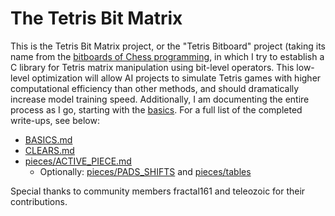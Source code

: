# The Tetris Bit Matrix

This is the Tetris Bit Matrix project, or the "Tetris Bitboard" project (taking its name from the [bitboards of Chess programming](https://www.chessprogramming.org/Bitboards), in which I try to establish a C library for Tetris matrix manipulation using bit-level operators. This low-level optimization will allow AI projects to simulate Tetris games with higher computational efficiency than other methods, and should dramatically increase model training speed. Additionally, I am documenting the entire process as I go, starting with the [basics](https://github.com/professor-l/tetris-bitboard/blob/main/docs/BASICS.md). For a full list of the completed write-ups, see below:

- [BASICS.md](https://github.com/professor-l/tetris-bitboard/blob/main/docs/BASICS.md)
- [CLEARS.md](https://github.com/professor-l/tetris-bitboard/blob/main/docs/CLEARS.md)
- [pieces/ACTIVE_PIECE.md](https://github.com/professor-l/tetris-bitboard/blob/main/docs/pieces/ACTIVE_PIECE.md)
    - Optionally: [pieces/PADS_SHIFTS](https://github.com/professor-l/tetris-bitboard/blob/main/docs/pieces/PADS_SHIFTS.md) and [pieces/tables](https://github.com/professor-l/tetris-bitboard/tree/main/docs/pieces/tables)

Special thanks to community members fractal161 and teleozoic for their contributions.
